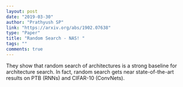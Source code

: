 ```yaml
---
layout: post
date: "2019-03-30"
author: "Prathyush SP"
link: "https://arxiv.org/abs/1902.07638"
type: "Paper"
title: "Random Search - NAS! "
tags: ""
comments: true
---
```

They show that random search of architectures is a strong baseline for architecture search. In fact, random search gets near state-of-the-art results on PTB (RNNs) and CIFAR-10 (ConvNets).